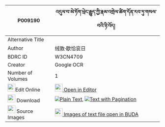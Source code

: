 |P009190|འདུལ་བ་མེ་ཏོག་ཕྲེང་རྒྱུད་ཀྱི་རྣམ་འགྲེལ་ཚིག་དོན་རབ་ཏུ་གསལ་བའི་ཉི་འོད། 
| --- | --- 
|Alternative Title |
|Author| 绒敦·歇恰衮日
|BDRC ID | W3CN4709
|Creator | Google OCR
|Number of Volumes| 1
|<img width="25" src="https://img.icons8.com/color/25/000000/edit-property.png">Edit Online| [<img width="25" src="https://avatars.githubusercontent.com/u/45091458?s=200&v=4"> Open in Editor](http://editor.openpecha.org/P009190)
|<img width="25" src="https://img.icons8.com/fluent/48/000000/download-2.png"/>  Download | [![](https://img.icons8.com/color/20/000000/txt.png)Plain Text](https://github.com/Openpecha/P009190/releases/download/v2/dulwa_metok_trenggyu_kyi_namdr_plain_P009190.zip), [![](https://img.icons8.com/color/20/000000/txt.png)Text with Pagination](https://github.com/Openpecha/P009190/releases/download/v2/dulwa_metok_trenggyu_kyi_namdr_pages_P009190.zip)
|<img width="25" src="https://img.icons8.com/plasticine/100/000000/pictures-folder.png"/>  Source Images | [<img width="25" src="https://library.bdrc.io/icons/BUDA-small.svg"> Images of text file open in BUDA](https://library.bdrc.io/show/bdr:W3CN4709)